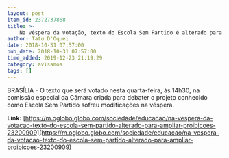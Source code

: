 ```yaml
---
layout: post
item_id: 2372737868
title: >-
    Na véspera da votação, texto do Escola Sem Partido é alterado para ampliar proibições
author: Tatu D'Oquei
date: 2018-10-31 07:57:00
pub_date: 2018-10-31 07:57:00
time_added: 2019-12-23 21:19:29
category: avisamos
tags: []
---
```


BRASÍLIA - O texto que será votado nesta quarta-feira, às 14h30, na comissão especial da Câmara criada para debater o projeto conhecido como Escola Sem Partido sofreu modificações na véspera.

**Link:** [https://m.oglobo.globo.com/sociedade/educacao/na-vespera-da-votacao-texto-do-escola-sem-partido-alterado-para-ampliar-proibicoes-23200909](https://m.oglobo.globo.com/sociedade/educacao/na-vespera-da-votacao-texto-do-escola-sem-partido-alterado-para-ampliar-proibicoes-23200909)

